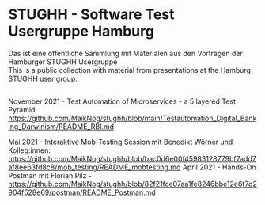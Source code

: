 # STUGHH - Software Test Usergruppe Hamburg

Das ist eine öffentliche Sammlung mit Materialen aus den Vorträgen der Hamburger STUGHH Usergruppe  
This is a public collection with material from presentations at the Hamburg STUGHH user group.

##

November 2021 - Test Automation of Microservices - a 5 layered Test Pyramid: https://github.com/MaikNog/stughh/blob/main/Testautomation_Digital_Banking_Darwinism/README_RBI.md

Mai 2021 - Interaktive Mob-Testing Session mit Benedikt Wörner und Kolleg:innen: https://github.com/MaikNog/stughh/blob/bac0d6e00f45983128779bf7add7af8ee63fd8c8/mob_testing/README_mobtesting.md
April 2021 - Hands-On Postman mit Florian Pilz - https://github.com/MaikNog/stughh/blob/82f21fce07aa1fe8246bbe12e6f7d2904f528e69/postman/README_Postman.md


